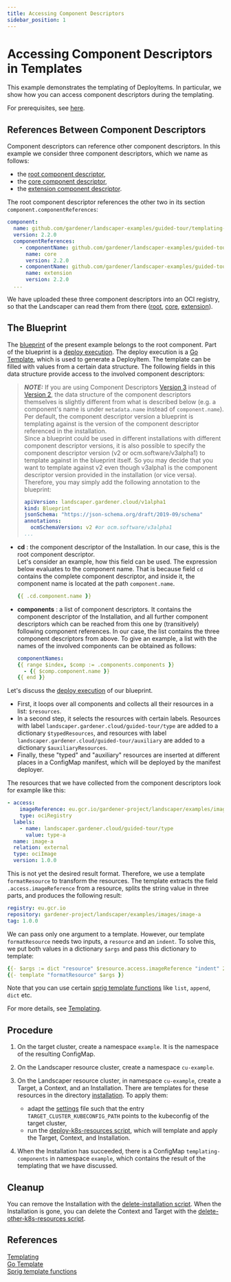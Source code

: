 ```yaml
---
title: Accessing Component Descriptors 
sidebar_position: 1
---
```


# Accessing Component Descriptors in Templates

This example demonstrates the templating of DeployItems. In particular, we show how you can access component descriptors
during the templating.

For prerequisites, see [here](../../README.md).


## References Between Component Descriptors

Component descriptors can reference other component descriptors. In this example we consider three component descriptors, 
which we name as follows:
- the [root component descriptor](./components/component-descriptor-root.yaml),
- the [core component descriptor](./components/component-descriptor-core.yaml),
- the [extension component descriptor](./components/component-descriptor-ext.yaml).  

The root component descriptor references the other two in its section `component.componentReferences`:

```yaml
component:
  name: github.com/gardener/landscaper-examples/guided-tour/templating-components-root
  version: 2.2.0
  componentReferences:
    - componentName: github.com/gardener/landscaper-examples/guided-tour/templating-components-core
      name: core
      version: 2.2.0
    - componentName: github.com/gardener/landscaper-examples/guided-tour/templating-components-extension
      name: extension
      version: 2.2.0
  ...
```

We have uploaded these three component descriptors into an OCI registry, so that the Landscaper can read them from there
([root](https://eu.gcr.io/gardener-project/landscaper/examples/component-descriptors/github.com/gardener/landscaper-examples/guided-tour/templating-components-root), 
[core](https://eu.gcr.io/gardener-project/landscaper/examples/component-descriptors/github.com/gardener/landscaper-examples/guided-tour/templating-components-core), 
[extension](https://eu.gcr.io/gardener-project/landscaper/examples/component-descriptors/github.com/gardener/landscaper-examples/guided-tour/templating-components-extension)).


## The Blueprint

The [blueprint](https://github.com/gardener/landscaper/tree/master/docs/guided-tour/templating/components/blueprint) of the present example belongs to the root component. Part of the blueprint is a 
[deploy execution](./blueprint/deploy-execution.yaml). The deploy execution is a [Go Template][2], 
which is used to generate a DeployItem. 
The template can be filled with values from a certain data structure. The following fields in this data structure 
provide access to the involved component descriptors:

> **_NOTE:_** If you are using Component
> Descriptors [Version 3](https://ocm.software/docs/component-descriptors/version-3/) instead of 
> [Version 2](https://ocm.software/docs/component-descriptors/version-2/), the data structure of the 
> component descriptors themselves is slightly different from what is described below (e.g. a component's name is under 
> `metadata.name` instead of `component.name`).  
> Per default, the component descriptor version a blueprint is templating against is the version of the component 
> descriptor referenced in the installation.  
> Since a blueprint could be used in different installations with different component descriptor versions, it is also
> possible to specify the component descriptor version (v2 or ocm.software/v3alpha1) to template against in the
> blueprint itself. So you may decide that you want to template against v2 even though v3alpha1 is the component 
> descriptor version provided in the installation (or vice versa).   Therefore, you may simply add the following 
> annotation to the blueprint:
> 
> ```yaml
> apiVersion: landscaper.gardener.cloud/v1alpha1
> kind: Blueprint
> jsonSchema: "https://json-schema.org/draft/2019-09/schema"
> annotations:
>   ocmSchemaVersion: v2 #or ocm.software/v3alpha1
> ...
> ```

- **cd** : the component descriptor of the Installation. In our case, this is the root component descriptor.  
  Let's consider an example, how this field can be used. The expression below evaluates to the component name. 
  That is because field `cd` contains the complete 
  component descriptor, and inside it, the component name is located at the path `component.name`.

  ```yaml
  {{ .cd.component.name }}
  ```

- **components** : a list of component descriptors. It contains the component descriptor of the 
  Installation, and all further component descriptors which can be reached from this one by (transitively) following
  component references. In our case, the list contains the three component descriptors from above.
  To give an example, a list with the names of the involved components can be obtained as follows:

  ```yaml
  componentNames:
  {{ range $index, $comp := .components.components }}
    - {{ $comp.component.name }}  
  {{ end }}
  ```

Let's discuss the  [deploy execution](./blueprint/deploy-execution.yaml) of our blueprint.

- First, it loops over all components and collects all their resources in a list: `$resources`.  
- In a second step, it selects the resources with certain labels. Resources with label `landscaper.gardener.cloud/guided-tour/type`
are added to a dictionary `$typedResources`, and resources with label `landscaper.gardener.cloud/guided-tour/auxiliary` are added to
a dictionary `$auxiliaryResources`.  
- Finally, these "typed" and "auxiliary" resources are inserted at different places in a ConfigMap manifest, which will
be deployed by the manifest deployer. 

The resources that we have collected from the component descriptors look for example like this:

```yaml
- access:
    imageReference: eu.gcr.io/gardener-project/landscaper/examples/images/image-a:1.0.0
    type: ociRegistry
  labels:
    - name: landscaper.gardener.cloud/guided-tour/type
      value: type-a
  name: image-a
  relation: external
  type: ociImage
  version: 1.0.0
```

This is not yet the desired result format. Therefore, we use a template `formatResource` to transform the resources. 
The template extracts the field `.access.imageReference` from a resource, splits the string value in 
three parts, and produces the following result: 

```yaml
registry: eu.gcr.io
repository: gardener-project/landscaper/examples/images/image-a
tag: 1.0.0
```

We can pass only one argument to a template. However, our template `formatResource` needs two inputs, a `resource` and
an `indent`. To solve this, we put both values in a dictionary `$args` and pass this dictionary to template:

```yaml
{{- $args := dict "resource" $resource.access.imageReference "indent" 20 }}
{{- template "formatResource" $args }}
```

Note that you can use certain [sprig template functions][3] like `list`, `append`, `dict` etc.

For more details, see [Templating][1].


## Procedure

1. On the target cluster, create a namespace `example`. It is the namespace of the resulting ConfigMap.

2. On the Landscaper resource cluster, create a namespace `cu-example`.

3. On the Landscaper resource cluster, in namespace `cu-example`, create a Target, a Context, and an Installation.
   There are templates for these resources in the directory
   [installation](https://github.com/gardener/landscaper/tree/master/docs/guided-tour/templating/components/installation).
   To apply them:
    - adapt the [settings](https://github.com/gardener/landscaper/tree/master/docs/guided-tour/templating/components/commands/settings) file
      such that the entry `TARGET_CLUSTER_KUBECONFIG_PATH` points to the kubeconfig of the target cluster,
    - run the [deploy-k8s-resources script](https://github.com/gardener/landscaper/tree/master/docs/guided-tour/templating/components/commands/deploy-k8s-resources.sh),
      which will template and apply the Target, Context, and Installation.

4. When the Installation has succeeded, there is a ConfigMap `templating-components` in namespace `example`, 
   which contains the result of the templating that we have discussed.


## Cleanup

You can remove the Installation with the
[delete-installation script](https://github.com/gardener/landscaper/tree/master/docs/guided-tour/templating/components/commands/delete-installation.sh).
When the Installation is gone, you can delete the Context and Target with the
[delete-other-k8s-resources script](https://github.com/gardener/landscaper/tree/master/docs/guided-tour/templating/components/commands/delete-other-k8s-resources.sh).


## References 

[Templating][1]  
[Go Template][2]  
[Sprig template functions][3]

[1]: ../../../usage/Templating.md  
[2]: https://pkg.go.dev/text/template  
[3]: http://masterminds.github.io/sprig/

